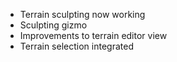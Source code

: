 - Terrain sculpting now working
- Sculpting gizmo 
- Improvements to terrain editor view
- Terrain selection integrated